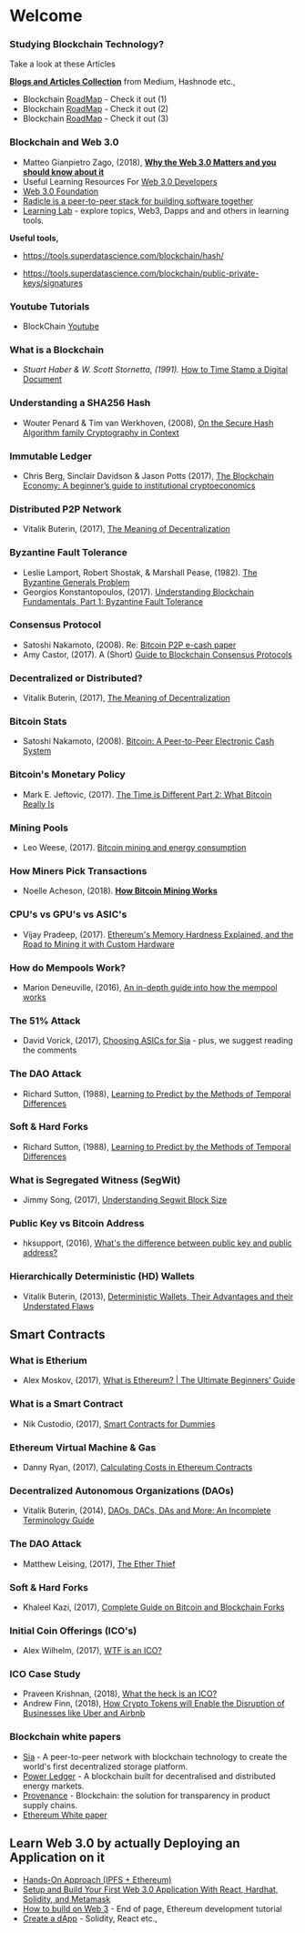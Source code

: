 # Welcome

### Studying Blockchain Technology?
Take a look at these Articles

[**Blogs and Articles Collection**](https://github.com/seeniforu/Useful_Repository/blob/main/Blockchain/Blockchain%20Articles%20and%20Blogs.md) from Medium, Hashnode etc.,

- Blockchain [RoadMap](https://medium.com/@gurleen3/how-to-become-a-blockchain-developer-in-2022-95a49e5ed012) - Check it out (1)
- Blockchain [RoadMap](https://vitto.cc/web3-and-solidity-smart-contracts-development-roadmap/) - Check it out (2)
- Blockchain [RoadMap](https://jamesbachini.com/blockchain-developer/#free-resources-to-learn) - Check it out (3)

### Blockchain and Web 3.0

* Matteo Gianpietro Zago, (2018), [**Why the Web 3.0 Matters and you should know about it**](https://medium.com/@matteozago/why-the-web-3-0-matters-and-you-should-know-about-it-a5851d63c949)
* Useful Learning Resources For [Web 3.0 Developers](https://cssauthor.com/useful-learning-resources-for-web-3-0-developers/)
* [Web 3.0 Foundation](https://medium.com/web3foundation)
* [Radicle is a peer-to-peer stack for building software together](https://radicle.xyz/)
* [Learning Lab](https://learn.uno/) - explore topics, Web3, Dapps and and others in learning tools.

**Useful tools,**

* https://tools.superdatascience.com/blockchain/hash/

* https://tools.superdatascience.com/blockchain/public-private-keys/signatures

### Youtube Tutorials

* BlockChain [Youtube](https://youtube.com/playlist?list=PLxVihxZC42nF_MCN9PTvZMIifRjx9cZ2J)

### What is a Blockchain
* *Stuart Haber & W. Scott Stornetta, (1991).* [How to Time Stamp a Digital Document](https://www.anf.es/pdf/Haber_Stornetta.pdf)

### Understanding a SHA256 Hash
* Wouter Penard & Tim van Werkhoven, (2008), [On the Secure Hash Algorithm family Cryptography in Context](https://www.staff.science.uu.nl/~tel00101/liter/Books/CrypCont.pdf) 


### Immutable Ledger
* Chris Berg, Sinclair Davidson & Jason Potts (2017), [The Blockchain Economy: A beginner’s guide to institutional cryptoeconomics](https://medium.com/@cryptoeconomics/the-blockchain-economy-a-beginners-guide-to-institutional-cryptoeconomics-64bf2f2beec4)


### Distributed P2P Network
* Vitalik Buterin, (2017), [The Meaning of Decentralization](https://medium.com/@VitalikButerin/the-meaning-of-decentralization-a0c92b76a274)


### Byzantine Fault Tolerance
* Leslie Lamport, Robert Shostak, & Marshall Pease, (1982). [The Byzantine Generals Problem](https://www.semanticscholar.org/paper/The-Byzantine-Generals-Problem-Lamport-Shostak/c1f93428f4275b78bff78cc5beda2a46915a2bce)
* Georgios Konstantopoulos, (2017). [Understanding Blockchain Fundamentals, Part 1: Byzantine Fault Tolerance](https://medium.com/loom-network/understanding-blockchain-fundamentals-part-1-byzantine-fault-tolerance-245f46fe8419)

### Consensus Protocol
* Satoshi Nakamoto, (2008). Re: [Bitcoin P2P e-cash paper](https://www.mail-archive.com/cryptography@metzdowd.com/msg09997.html)
* Amy Castor, (2017). A (Short) [Guide to Blockchain Consensus Protocols](http://www.coindesk.com/short-guide-blockchain-consensus-protocols)


### Decentralized or Distributed?
* Vitalik Buterin, (2017), [The Meaning of Decentralization](https://medium.com/@VitalikButerin/the-meaning-of-decentralization-a0c92b76a274)


### Bitcoin Stats
* Satoshi Nakamoto, (2008). [Bitcoin: A Peer-to-Peer Electronic Cash System](https://bitcoin.org/bitcoin.pdf)

### Bitcoin's Monetary Policy
* Mark E. Jeftovic, (2017). [The Time is Different Part 2: What Bitcoin Really Is](https://hackernoon.com/this-time-is-different-part-2-what-bitcoin-really-is-ae58c69b3bf0)

### Mining Pools
* Leo Weese, (2017). [Bitcoin mining and energy consumption](https://blog.bitcoin.org.hk/bitcoin-mining-and-energy-consumption-4526d4b56186)

### How Miners Pick Transactions
* Noelle Acheson, (2018). [**How Bitcoin Mining Works**](https://www.coindesk.com/information/how-bitcoin-mining-works/)

### CPU's vs GPU's vs ASIC's
* Vijay Pradeep, (2017). [Ethereum's Memory Hardness Explained, and the Road to Mining it with Custom Hardware](https://www.vijaypradeep.com/blog/2017-04-28-ethereums-memory-hardness-explained/)


### How do Mempools Work?
* Marion Deneuville, (2016), [An in-depth guide into how the mempool works](https://blog.kaiko.com/an-in-depth-guide-into-how-the-mempool-works-c758b781c608)

### The 51% Attack
* David Vorick, (2017), [Choosing ASICs for Sia](https://blog.sia.tech/choosing-asics-for-sia-b318505b5b51) - plus, we suggest reading the comments

### The DAO Attack
* Richard Sutton, (1988), [Learning to Predict by the Methods of Temporal Differences](https://link.springer.com/article/10.1007/BF00115009)

### Soft & Hard Forks
* Richard Sutton, (1988), [Learning to Predict by the Methods of Temporal Differences](https://link.springer.com/article/10.1007/BF00115009)


### What is Segregated Witness (SegWit)
* Jimmy Song, (2017), [Understanding Segwit Block Size](https://medium.com/@jimmysong/understanding-segwit-block-size-fd901b87c9d4)

### Public Key vs Bitcoin Address
* hksupport, (2016), [What's the difference between public key and public address?](https://www.reddit.com/r/Bitcoin/comments/3filud/whats_the_difference_between_public_key_and/)


### Hierarchically Deterministic (HD) Wallets
* Vitalik Buterin, (2013), [Deterministic Wallets, Their Advantages and their Understated Flaws](https://bitcoinmagazine.com/articles/deterministic-wallets-advantages-flaw-1385450276/)

## Smart Contracts

### What is Etherium
* Alex Moskov, (2017), [What is Ethereum? | The Ultimate Beginners’ Guide](https://coincentral.com/what-is-ethereum/)

### What is a Smart Contract
* Nik Custodio, (2017), [Smart Contracts for Dummies](https://medium.freecodecamp.org/smart-contracts-for-dummies-a1ba1e0b9575)

### Ethereum Virtual Machine & Gas
* Danny Ryan, (2017), [Calculating Costs in Ethereum Contracts](https://hackernoon.com/ether-purchase-power-df40a38c5a2f)


### Decentralized Autonomous Organizations (DAOs)
* Vitalik Buterin, (2014), [DAOs, DACs, DAs and More: An Incomplete Terminology Guide](https://blog.ethereum.org/2014/05/06/daos-dacs-das-and-more-an-incomplete-terminology-guide/)


### The DAO Attack
* Matthew Leising, (2017), [The Ether Thief](https://www.bloomberg.com/features/2017-the-ether-thief/)

### Soft & Hard Forks
* Khaleel Kazi, (2017), [Complete Guide on Bitcoin and Blockchain Forks](https://coinpickings.com/complete-guide-bitcoin-blockchain-forks/)

### Initial Coin Offerings (ICO's)
* Alex Wilhelm, (2017), [WTF is an ICO?](https://techcrunch.com/2017/05/23/wtf-is-an-ico/)


### ICO Case Study
* Praveen Krishnan, (2018), [What the heck is an ICO?](https://hackernoon.com/what-the-heck-is-an-ico-6f3736d5f5a)
* Andrew Finn, (2018), [How Crypto Tokens will Enable the Disruption of Businesses like Uber and Airbnb](https://finnscave.com/2018/02/07/how-crypto-tokens-will-enable-the-disruption-of-businesses-like-uber-and-airbnb/)

### Blockchain white papers

* [Sia](https://sia.tech/technology) - A peer-to-peer network with blockchain technology to create the world's first decentralized storage platform.
* [Power Ledger](https://www.powerledger.io/blockchain-technology) - A blockchain built for decentralised and distributed energy markets.
* [Provenance](https://www.provenance.org/whitepaper) - Blockchain: the solution for transparency in product supply chains.
* [Ethereum White paper](https://blockchainlab.com/pdf/Ethereum_white_paper-a_next_generation_smart_contract_and_decentralized_application_platform-vitalik-buterin.pdf)

## Learn Web 3.0 by actually Deploying an Application on it
* [Hands-On Approach (IPFS + Ethereum)](https://hackernoon.com/learn-web-3-0-by-actually-deploying-an-application-on-it-hands-on-approach-9141ad88588f)
* [Setup and Build Your First Web 3.0 Application With React, Hardhat, Solidity, and Metamask](https://blog.suhailkakar.com/setup-and-build-your-first-web-3-application)
* [How to build on Web 3](https://www.freecodecamp.org/news/what-is-web3/) - End of page, Ethereum development tutorial
* [Create a dApp](https://dev.to/xamhans/how-to-create-a-dapp-with-react-solidity-on-ethereum-blockchain-1gg0) - Solidity, React etc.,
